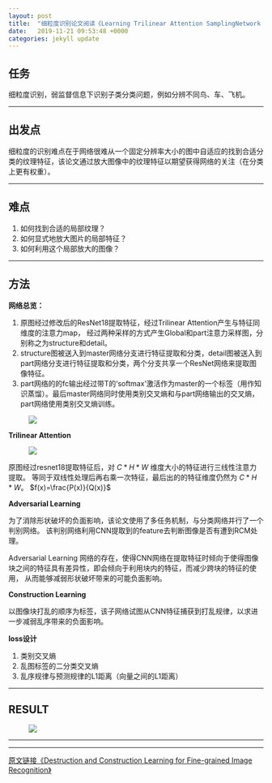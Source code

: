 ```yaml
---
layout: post
title:  "细粒度识别论文阅读《Learning Trilinear Attention SamplingNetwork for Fine-grained Image Recognition》"
date:   2019-11-21 09:53:48 +0000
categories: jekyll update
---
```




## **任务**


细粒度识别，弱监督信息下识别子类分类问题，例如分辨不同鸟、车、飞机。  

---

## **出发点**

细粒度的识别难点在于网络很难从一个固定分辨率大小的图中自适应的找到合适分类的纹理特征，该论文通过放大图像中的纹理特征以期望获得网络的关注（在分类上更有权重）。

---

## **难点**

1. 如何找到合适的局部纹理？
2. 如何显式地放大图片的局部特征？
3. 如何利用这个局部放大的图像？  
<!-- 3. 如何？ -->

---
## **方法**

**网络总览：**

1. 原图经过修改后的ResNet18提取特征，经过Trilinear Attention产生与特征同维度的注意力map，
经过两种采样的方式产生Global和part注意力采样图，分别称之为structure和detail。
2. structure图被送入到master网络分支进行特征提取和分类，detail图被送入到part网络分支进行特征提取和分类，两个分支共享一个ResNet网络来提取图像特征。
3. part网络的的fc输出经过带T的‘softmax’激活作为master的一个标签（用作知识蒸馏）。最后master网络同时使用类别交叉熵和与part网络输出的交叉熵，part网络使用类别交叉熵训练。


<figure>
<a><img src="{{site.url}}/assert/tasn_all.png"></a>
</figure>
<!-- As an analogy [15] to natural language processing, shuffling
words in a sentence would force the neural network to focus
on discriminative words and neglect irrelevant ones. Similarly, if local regions in an image are “shuffled”, the neural
network would be forced to learn from discriminative region details for classification. -->

**Trilinear Attention**

<!-- ![navigate](assert/navigate.png) -->

<figure>
<a><img src="{{site.url}}/assert/trilinearattention.png"></a>
</figure>

原图经过resnet18提取特征后，对 $C*H*W$ 维度大小的特征进行三线性注意力提取。
等同于双线性处理后再右乘一次特征，最后出的的特征维度仍然为 $C*H*W$。
$f(x)=\frac{P(x)}{Q(x)}$




**Adversarial Learning**

为了消除形状破坏的负面影响，该论文使用了多任务机制，与分类网络并行了一个判别网络。
该判别网络利用CNN提取到的feature去判断图像是否有遭到RCM处理。

Adversarial Learning 网络的存在，使得CNN网络在提取特征时倾向于使得图像块之间的特征具有差异性，即会倾向于利用块内的特征，而减少跨块的特征的使用，
从而能够减弱形状破坏带来的可能负面影响。

**Construction Learning**

以图像块打乱的顺序为标签，该子网络试图从CNN特征捕获到打乱规律，以求进一步减弱乱序带来的负面影响。



**loss设计**

1. 类别交叉熵
2. 乱图标签的二分类交叉熵
3. 乱序规律与预测规律的L1距离（向量之间的L1距离）

---
## **RESULT**

<!-- ![result](assert/result.png) -->

<figure>
<a><img src="{{site.url}}/assert/dclresult.png"></a>
</figure>

---
---

[原文链接《Destruction and Construction Learning for Fine-grained Image Recognition》](http://openaccess.thecvf.com/content_CVPR_2019/papers/Chen_Destruction_and_Construction_Learning_for_Fine-Grained_Image_Recognition_CVPR_2019_paper.pdf)
